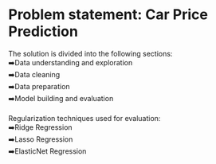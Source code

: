

<h1>Problem statement: Car Price Prediction</h1>
The solution is divided into the following sections:
<br>
➡️Data understanding and exploration<br>
➡️Data cleaning<br>
➡️Data preparation<br>
➡️Model building and evaluation<br>
<br>
Regularization techniques used for evaluation:<br>
  ➡️Ridge Regression<br>
  ➡️Lasso Regression<br>
  ➡️ElasticNet Regression
